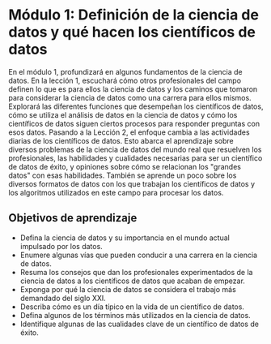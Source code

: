 # Módulo 1: Definición de la ciencia de datos y qué hacen los científicos de datos

En el módulo 1, profundizará en algunos fundamentos de la ciencia de datos. En la lección 1, escuchará cómo otros profesionales del campo definen lo que es para ellos la ciencia de datos y los caminos que tomaron para considerar la ciencia de datos como una carrera para ellos mismos. Explorará las diferentes funciones que desempeñan los científicos de datos, cómo se utiliza el análisis de datos en la ciencia de datos y cómo los científicos de datos siguen ciertos procesos para responder preguntas con esos datos. Pasando a la Lección 2, el enfoque cambia a las actividades diarias de los científicos de datos. Esto abarca el aprendizaje sobre diversos problemas de la ciencia de datos del mundo real que resuelven los profesionales, las habilidades y cualidades necesarias para ser un científico de datos de éxito, y opiniones sobre cómo se relacionan los "grandes datos" con esas habilidades. También se aprende un poco sobre los diversos formatos de datos con los que trabajan los científicos de datos y los algoritmos utilizados en este campo para procesar los datos.

## Objetivos de aprendizaje
- Defina la ciencia de datos y su importancia en el mundo actual impulsado por los datos.
- Enumere algunas vías que pueden conducir a una carrera en la ciencia de datos.
- Resuma los consejos que dan los profesionales experimentados de la ciencia de datos a los científicos de datos que acaban de empezar.
- Exponga por qué la ciencia de datos se considera el trabajo más demandado del siglo XXI.
- Describa cómo es un día típico en la vida de un científico de datos.
- Defina algunos de los términos más utilizados en la ciencia de datos.
- Identifique algunas de las cualidades clave de un científico de datos de éxito.